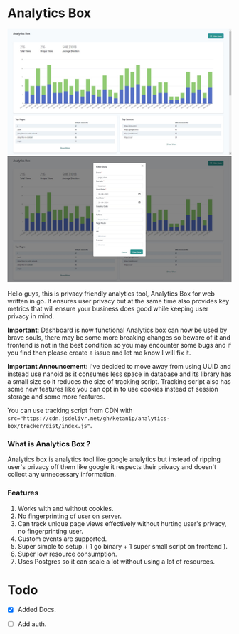 # Analytics Box

![](./assets/c/1.jpg)
![](./assets/c/2.jpg)

Hello guys, this is privacy friendly analytics tool, Analytics Box for web written in go. It ensures user privacy but at the same time also provides key metrics that will ensure your business does good while keeping user privacy in mind.

**Important**: Dashboard is now functional Analytics box can now be used by brave souls, there may be some more breaking changes so beware of it and frontend is not in the best condition so you may 
encounter some bugs and if you find then please create a issue and let me know I will fix it.

**Important Announcement**: 
I've decided to move away from using UUID and instead use nanoid as it consumes less space in database and its library has a small size so it reduces the size of tracking script. Tracking script also has some new features like you can opt in to use cookies instead of session storage and some more features.

You can use tracking script from CDN with `src="https://cdn.jsdelivr.net/gh/ketanip/analytics-box/tracker/dist/index.js"`.

### What is Analytics Box ?

Analytics box is analytics tool like google analytics but instead of ripping user's privacy off them like google it respects their privacy and doesn't collect any unnecessary information.

### Features
1. Works with and without cookies.
2. No fingerprinting of user on server.
3. Can track unique page views effectively without hurting user's privacy, no fingerprinting user.
4. Custom events are supported.
5. Super simple to setup. ( 1 go binary + 1 super small script on frontend ).
6. Super low resource consumption.
7. Uses Postgres so it can scale a lot without using a lot of resources.

# Todo
- [X] Added Docs.
- [ ] Add auth.

